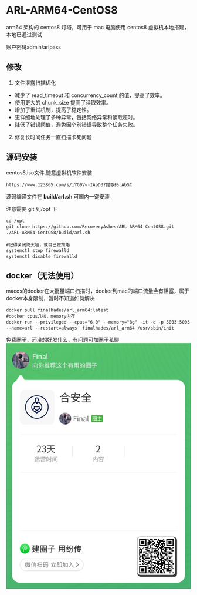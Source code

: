 # ARL-ARM64-CentOS8

arm64 架构的 centos8 灯塔，可用于 mac 电脑使用  centos8 虚拟机本地搭建，本地已通过测试

账户密码admin/arlpass

## 修改
1. 文件泄露扫描优化
- 减少了 read_timeout 和 concurrency_count 的值，提高了效率。
- 使用更大的 chunk_size 提高了读取效率。
- 增加了重试机制，提高了稳定性。
- 更详细地处理了多种异常，包括网络异常和读取超时。
- 降低了错误阈值，避免因个别错误导致整个任务失败。

2. 修复长时间任务一直扫描卡死问题

## 源码安装
centos8,iso文件,随意虚拟机软件安装
```
https://www.123865.com/s/iYG0Vv-IApD3?提取码:AbSC
```

源码编译文件在 **build/arl.sh**
可国内一键安装

注意需要 git 到/opt 下

```
cd /opt
git clone https://github.com/RecoveryAshes/ARL-ARM64-CentOS8.git
./ARL-ARM64-CentOS8/build/arl.sh

#记得关闭防火墙，或自己做策略
systemctl stop firewalld
systemctl disable firewalld
```

## docker（无法使用）
macos的docker在大批量端口扫描时，docker到mac的端口流量会有阻塞，属于docker本身限制，暂时不知道如何解决

```
docker pull finalhades/arl_arm64:latest
#docker cpus几核，memory内存
docker run --privileged --cpus="6.0" --memory="8g" -it -d -p 5003:5003 --name=arl --restart=always  finalhades/arl_arm64 /usr/sbin/init
```

免费圈子，还没想好发什么，有问题可加圈子私聊
![alt text](images/image.png)
